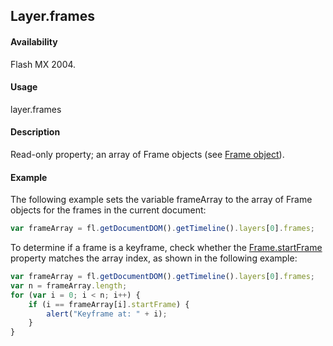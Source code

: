 ## Layer.frames

#### Availability

Flash MX 2004.

#### Usage

layer.frames

#### Description

Read-only property; an array of Frame objects (see [Frame object](../Frame_object/Frame_summary.md)).

#### Example

The following example sets the variable frameArray to the array of Frame objects for the frames in the current document:

```javascript
var frameArray = fl.getDocumentDOM().getTimeline().layers[0].frames;
```

To determine if a frame is a keyframe, check whether the [Frame.startFrame](../Frame_object/Frame36.md) property
matches the array index, as shown in the following example:

```javascript
var frameArray = fl.getDocumentDOM().getTimeline().layers[0].frames;
var n = frameArray.length;
for (var i = 0; i < n; i++) {
    if (i == frameArray[i].startFrame) {
        alert("Keyframe at: " + i);
    }
}
```
